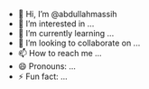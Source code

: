 - 👋 Hi, I’m @abdullahmassih
- 👀 I’m interested in ...
- 🌱 I’m currently learning ...
- 💞️ I’m looking to collaborate on ...
- 📫 How to reach me ...
- 😄 Pronouns: ...
- ⚡ Fun fact: ...

<!---
abdullahmassih/abdullahmassih is a ✨ special ✨ repository because its `README.md` (this file) appears on your GitHub profile.
You can click the Preview link to take a look at your changes.
--->
